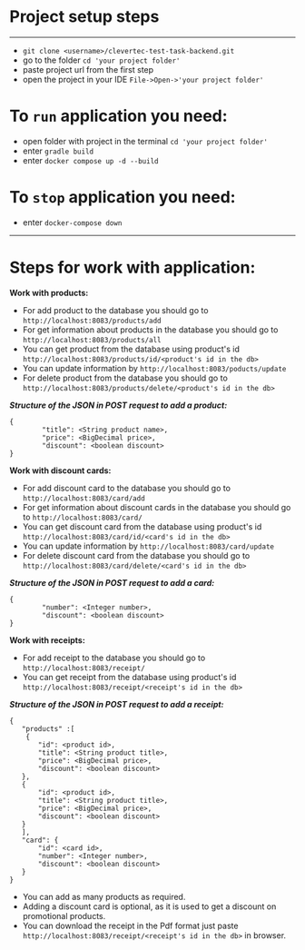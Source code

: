 # __Project setup steps__
___
* ```git clone <username>/clevertec-test-task-backend.git ```
* go to the folder ```cd 'your project folder'```
* paste project url from the first step
* open the project in your IDE ```File->Open->'your project folder'```

# __To ```run``` application you need:__

* open folder with project in the terminal ```cd 'your project folder'```
* enter ```gradle build```
* enter ```docker compose up -d --build```

# __To ```stop``` application you need:__

* enter ```docker-compose down```

___
# __Steps for work with application:__

__Work with products:__
* For add product to the database you should go to ```http://localhost:8083/products/add```
* For get information about products in the database you should go to ```http://localhost:8083/products/all```
* You can get product from the database using product's id ```http://localhost:8083/products/id/<product's id in the db>```
* You can update information by ```http://localhost:8083/poducts/update```
* For delete product from the database you should go to  ```http://localhost:8083/products/delete/<product's id in the db>```

___Structure of the JSON in POST request to add a product:___ 
```
{
        "title": <String product name>,
        "price": <BigDecimal price>,
        "discount": <boolean discount>
}
```

__Work with discount cards:__
* For add discount card to the database you should go to ```http://localhost:8083/card/add```
* For get information about discount cards in the database you should go to ```http://localhost:8083/card/```
* You can get discount card from the database using product's id ```http://localhost:8083/card/id/<card's id in the db>```
* You can update information by ```http://localhost:8083/card/update```
* For delete discount card from the database you should go to  ```http://localhost:8083/card/delete/<card's id in the db>```

___Structure of the JSON in POST request to add a card:___ 
```
{
        "number": <Integer number>,
        "discount": <boolean discount>
}
```

__Work with receipts:__
* For add receipt to the database you should go to ```http://localhost:8083/receipt/```
* You can get receipt from the database using product's id ```http://localhost:8083/receipt/<receipt's id in the db>```

___Structure of the JSON in POST request to add a receipt:___ 
```
{
   "products" :[ 
    {
       "id": <product id>,
       "title": <String product title>,
       "price": <BigDecimal price>,
       "discount": <boolean discount>
   },
   {
       "id": <product id>,
       "title": <String product title>,
       "price": <BigDecimal price>,
       "discount": <boolean discount>
   }
   ],
   "card": {
       "id": <card id>,
       "number": <Integer number>,
       "discount": <boolean discount>
   } 
}
```
* You can add as many products as required.
* Adding a discount card is optional, as it is used to get a discount on promotional products.
* You can download the receipt in the Pdf format just paste ```http://localhost:8083/receipt/<receipt's id in the db>```
in browser.